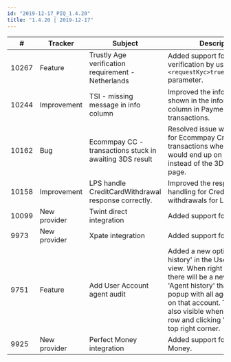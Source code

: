 ```yaml
--- 
id: "2019-12-17_PIQ_1.4.20"
title: "1.4.20 | 2019-12-17"
--- 
```



| #     | Tracker      | Subject                                                   | Description                                                                                                                                                                                                                                                                                                                             |
|-------|--------------|-----------------------------------------------------------|-----------------------------------------------------------------------------------------------------------------------------------------------------------------------------------------------------------------------------------------------------------------------------------------------------------------------------------------|
| 10267 | Feature      | Trustly Age verification requirement - Netherlands        | Added support for Trustly Age   verification by using the `<requestKyc>true</requestKyc>`   parameter. |
| 10244 | Improvement  | TSI - missing message in info column                      | Improved the information shown in   the information column in PaymentIQ for TSI transactions.                                                                                                                                                                                                                                           |
| 10162 | Bug          | Ecommpay CC - transactions stuck in awaiting 3DS   result | Resolved issue with callbacks for   Ecommpay Creditcard transactions where customers would end up on a blank page   instead of the 3DS verification page.                                                                                                                                                                               |
| 10158 | Improvement  | LPS handle CreditCardWithdrawal response correctly.       | Improved the response handling for   Creditcard withdrawals for LPS.                                                                                                                                                                                                                                                                    |
| 10099 | New provider | Twint direct integration                                  | Added support for Twint.                                                                                          |
| 9973  | New provider | Xpate integration                                         | Added support for Xpate.                                                                                          |
| 9751  | Feature      | Add User Account agent audit                              | Added a new option 'Agent history' in   the User Account view. When right clicking a row there will be a new option   'Agent history' that will open a popup with all agent changes on that   account. The option is also visible when selecting a row and clicking 'Action'   in the top right corner.                                 |
| 9925  | New provider | Perfect Money integration                                 | Added support for Perfect Money.                                                                        |